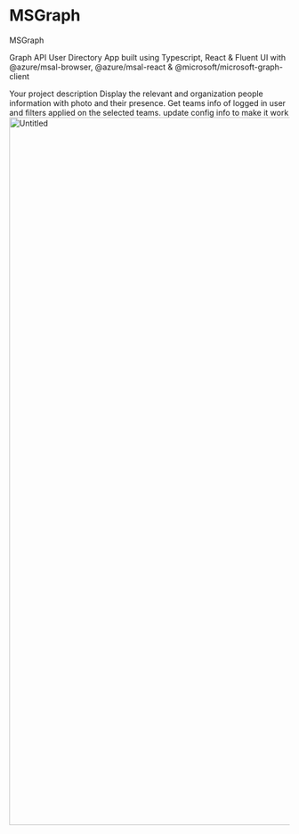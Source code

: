 # MSGraph
MSGraph

Graph API User Directory App built using Typescript, React & Fluent UI with @azure/msal-browser, @azure/msal-react & @microsoft/microsoft-graph-client

Your project description
Display the relevant and organization people information with photo and their presence. Get teams info of logged in user and filters applied on the selected teams. update config info to make it work
<img width="1271" alt="Untitled" src="https://user-images.githubusercontent.com/31816073/205433457-71f17fdf-a010-4f6c-b69a-a00a08da2c72.png">
